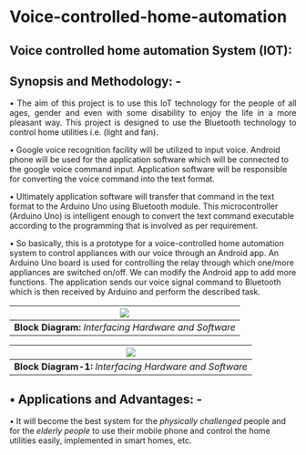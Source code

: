 # Voice-controlled-home-automation

## Voice controlled home automation System (IOT):

## Synopsis and Methodology: -
<p align="justify"> 
• The aim of this project is to use this IoT technology for the people of all ages, gender and even with some disability to enjoy the life in a more pleasant way. This project is designed to use the Bluetooth technology to control home utilities i.e. (light and fan). 

• Google voice recognition facility will be utilized to input voice. Android phone will be used for the application software which will be connected to the google voice command input. Application software will be responsible for converting the voice command into the text format. 

• Ultimately application software will transfer that command in the text format to the Arduino Uno using Bluetooth module. This microcontroller (Arduino Uno) is intelligent enough to convert the text command executable according to the programming that is involved as per requirement. 

• So basically, this is a prototype for a voice-controlled home automation system to control appliances with our voice through an Android app. An Arduino Uno board is used for controlling the relay through which one/more appliances are switched on/off. We can modify the Android app to add more functions. The application sends our voice signal command to Bluetooth which is then received by Arduino and perform the described task. </p>

| ![](Images/image1.JPG) | 
|:--:| 
| **Block Diagram:** *Interfacing Hardware and Software* |

| ![](Images/image1.JPG) | 
|:--:| 
| **Block Diagram-1:** *Interfacing Hardware and Software* |


## • Applications and Advantages: -

• It will become the best system for the _physically challenged_ people and for the _elderly people_ to use their mobile phone and control the home utilities easily, implemented in smart homes, etc.
